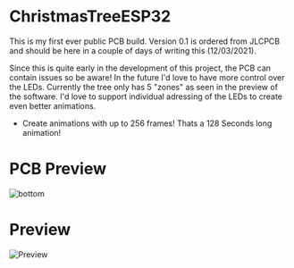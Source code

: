 # ChristmasTreeESP32

This is my first ever public PCB build. Version 0.1 is ordered from JLCPCB and should be here in a couple of days of writing this (12/03/2021).

Since this is quite early in the development of this project, the PCB can contain issues so be aware! In the future I'd love to have more control over the LEDs. Currently the tree only has 5 "zones" as seen in the preview of the software. I'd love to support individual adressing of the LEDs to create even better animations.

- Create animations with up to 256 frames! Thats a 128 Seconds long animation!

# PCB Preview

![bottom](https://user-images.githubusercontent.com/20743379/144643475-46dab2a0-32f6-418d-850d-f22997feaaa3.png)

# Preview

![Preview](https://user-images.githubusercontent.com/20743379/144642977-bbb2b022-0c0c-4441-a916-1a5c6091e8bc.png)
